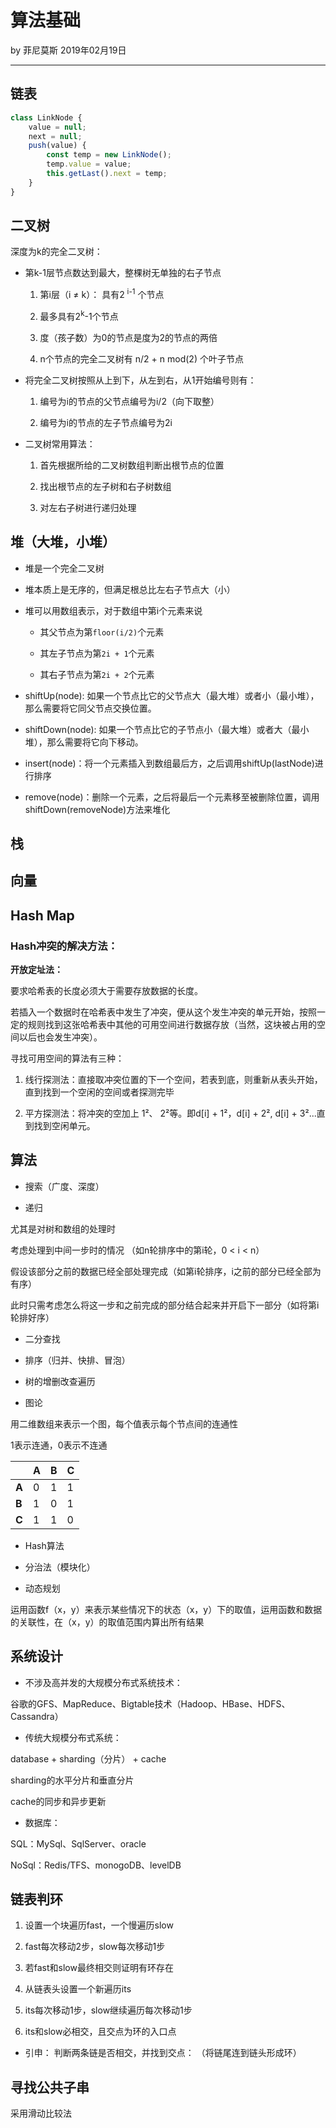 

# 算法基础

by 菲尼莫斯  2019年02月19日

---

## 链表

```js
class LinkNode {
    value = null;
    next = null;
    push(value) {
        const temp = new LinkNode();
        temp.value = value;
        this.getLast().next = temp;
    }
}
```

## 二叉树

深度为k的完全二叉树：

* 第k-1层节点数达到最大，整棵树无单独的右子节点

    1. 第i层（i ≠ k）： 具有2 <sup>i-1</sup> 个节点

    2. 最多具有2<sup>k</sup>-1个节点

    3. 度（孩子数）为0的节点是度为2的节点的两倍

    4. n个节点的完全二叉树有 n/2 + n mod(2) 个叶子节点

* 将完全二叉树按照从上到下，从左到右，从1开始编号则有：

    1. 编号为i的节点的父节点编号为i/2（向下取整）

    2. 编号为i的节点的左子节点编号为2i

* 二叉树常用算法：

    1. 首先根据所给的二叉树数组判断出根节点的位置

    2. 找出根节点的左子树和右子树数组

    3. 对左右子树进行递归处理

## 堆（大堆，小堆）

* 堆是一个完全二叉树

* 堆本质上是无序的，但满足根总比左右子节点大（小）

* 堆可以用数组表示，对于数组中第i个元素来说

    * 其父节点为第`floor(i/2)`个元素

    * 其左子节点为第`2i + 1`个元素

    * 其右子节点为第`2i + 2`个元素

* shiftUp(node): 如果一个节点比它的父节点大（最大堆）或者小（最小堆），那么需要将它同父节点交换位置。

* shiftDown(node): 如果一个节点比它的子节点小（最大堆）或者大（最小堆），那么需要将它向下移动。

* insert(node)：将一个元素插入到数组最后方，之后调用shiftUp(lastNode)进行排序

* remove(node)：删除一个元素，之后将最后一个元素移至被删除位置，调用shiftDown(removeNode)方法来堆化

## 栈

## 向量

## Hash Map

### Hash冲突的解决方法：

**开放定址法：**

要求哈希表的长度必须大于需要存放数据的长度。

若插入一个数据时在哈希表中发生了冲突，便从这个发生冲突的单元开始，按照一定的规则找到这张哈希表中其他的可用空间进行数据存放（当然，这块被占用的空间以后也会发生冲突）。

寻找可用空间的算法有三种：

1. 线行探测法：直接取冲突位置的下一个空间，若表到底，则重新从表头开始，直到找到一个空闲的空间或者探测完毕

2. 平方探测法：将冲突的空加上 1²、 2²等。即d[i] + 1²，d[i] + 2², d[i] + 3²...直到找到空闲单元。


## 算法

* 搜索（广度、深度）

* 递归

尤其是对树和数组的处理时

考虑处理到中间一步时的情况 （如n轮排序中的第i轮，0 \< i \< n）

假设该部分之前的数据已经全部处理完成（如第i轮排序，i之前的部分已经全部为有序）

此时只需考虑怎么将这一步和之前完成的部分结合起来并开启下一部分（如将第i轮排好序）

* 二分查找

* 排序（归并、快排、冒泡）

* 树的增删改查遍历

* 图论

用二维数组来表示一个图，每个值表示每个节点间的连通性

1表示连通，0表示不连通

|   | A | B | C |
| - | - | - | - |
| **A** | 0 | 1 | 1 |
| **B** | 1 | 0 | 1 |
| **C** | 1 | 1 | 0 |


* Hash算法

* 分治法（模块化）

* 动态规划

运用函数f（x，y）来表示某些情况下的状态（x，y）下的取值，运用函数和数据的关联性，在（x，y）的取值范围内算出所有结果

## 系统设计

* 不涉及高并发的大规模分布式系统技术：

谷歌的GFS、MapReduce、Bigtable技术（Hadoop、HBase、HDFS、Cassandra）

* 传统大规模分布式系统：

database + sharding（分片） + cache

sharding的水平分片和垂直分片

cache的同步和异步更新

* 数据库：

SQL：MySql、SqlServer、oracle

NoSql：Redis/TFS、monogoDB、levelDB

## 链表判环

1. 设置一个块遍历fast，一个慢遍历slow

2. fast每次移动2步，slow每次移动1步

3. 若fast和slow最终相交则证明有环存在

4. 从链表头设置一个新遍历its

5. its每次移动1步，slow继续遍历每次移动1步

6. its和slow必相交，且交点为环的入口点

* 引申： 判断两条链是否相交，并找到交点： （将链尾连到链头形成环）

## 寻找公共子串

采用滑动比较法


